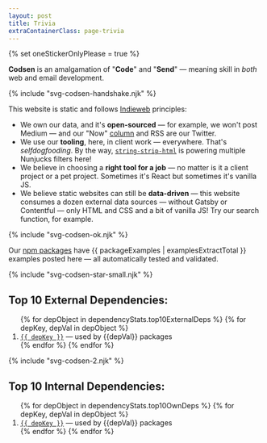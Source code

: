 ```yaml
---
layout: post
title: Trivia
extraContainerClass: page-trivia
---
```


{% set oneStickerOnlyPlease = true %}

**Codsen** is an amalgamation of "**Code**" and "**Send**" — meaning skill in _both_ web and email development.

<div role="presentation" class="separator">
  {% include "svg-codsen-handshake.njk" %}
</div>

This website is static and follows [Indieweb](https://indieweb.org/) principles:

- We own our data, and it's **open-sourced** — for example, we won't post Medium — and our "Now" [column](/) and RSS are our Twitter.
- We use our **tooling**, here, in client work — everywhere. That's _selfdogfooding_. By the way, [`string-strip-html`](/os/string-strip-html/) is powering multiple Nunjucks filters here!
- We believe in choosing a **right tool for a job** — no matter is it a client project or a pet project. Sometimes it's React but sometimes it's vanilla JS.
- We believe static websites can still be **data-driven** — this website consumes a dozen external data sources — without Gatsby or Contentful — only HTML and CSS and a bit of vanilla JS! Try our search function, for example.

<div role="presentation" class="separator">
  {% include "svg-codsen-ok.njk" %}
</div>

Our [npm packages](/os/) have {{ packageExamples | examplesExtractTotal }} examples posted here — all automatically tested and validated.

<div role="presentation" class="separator">
  {% include "svg-codsen-star-small.njk" %}
</div>

## Top 10 External Dependencies:

<ol>
{% for depObject in dependencyStats.top10ExternalDeps %}
  {% for depKey, depVal in depObject %}
    <li><a href="https://www.npmjs.com/package/{{ depKey }}"><code>{{ depKey }}</code></a> &mdash; used by {{depVal}} packages</li>
  {% endfor %}  
{% endfor %}
</ol>

<div role="presentation" class="separator">
  {% include "svg-codsen-2.njk" %}
</div>

## Top 10 Internal Dependencies:

<ol>
{% for depObject in dependencyStats.top10OwnDeps %}
  {% for depKey, depVal in depObject %}
    <li><a href="/os/{{ depKey }}"><code>{{ depKey }}</code></a> &mdash; used by {{depVal}} packages</li>
  {% endfor %}  
{% endfor %}
</ol>